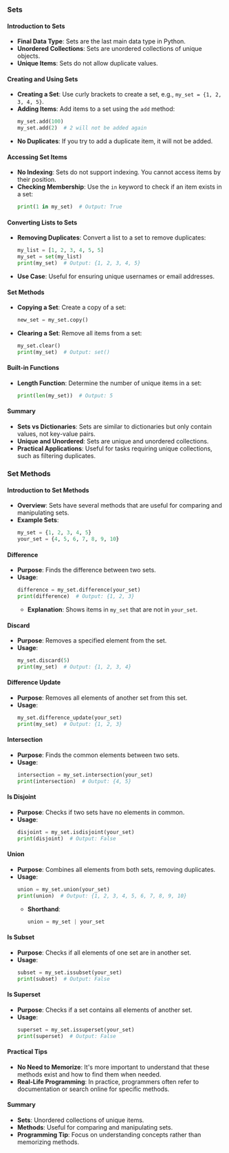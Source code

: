 ###  Sets

#### Introduction to Sets
- **Final Data Type**: Sets are the last main data type in Python.
- **Unordered Collections**: Sets are unordered collections of unique objects.
- **Unique Items**: Sets do not allow duplicate values.

#### Creating and Using Sets
- **Creating a Set**: Use curly brackets to create a set, e.g., `my_set = {1, 2, 3, 4, 5}`.
- **Adding Items**: Add items to a set using the `add` method:
  ```python
  my_set.add(100)
  my_set.add(2)  # 2 will not be added again
  ```
- **No Duplicates**: If you try to add a duplicate item, it will not be added.

#### Accessing Set Items
- **No Indexing**: Sets do not support indexing. You cannot access items by their position.
- **Checking Membership**: Use the `in` keyword to check if an item exists in a set:
  ```python
  print(1 in my_set)  # Output: True
  ```

#### Converting Lists to Sets
- **Removing Duplicates**: Convert a list to a set to remove duplicates:
  ```python
  my_list = [1, 2, 3, 4, 5, 5]
  my_set = set(my_list)
  print(my_set)  # Output: {1, 2, 3, 4, 5}
  ```
- **Use Case**: Useful for ensuring unique usernames or email addresses.

#### Set Methods
- **Copying a Set**: Create a copy of a set:
  ```python
  new_set = my_set.copy()
  ```
- **Clearing a Set**: Remove all items from a set:
  ```python
  my_set.clear()
  print(my_set)  # Output: set()
  ```

#### Built-in Functions
- **Length Function**: Determine the number of unique items in a set:
  ```python
  print(len(my_set))  # Output: 5
  ```

#### Summary
- **Sets vs Dictionaries**: Sets are similar to dictionaries but only contain values, not key-value pairs.
- **Unique and Unordered**: Sets are unique and unordered collections.
- **Practical Applications**: Useful for tasks requiring unique collections, such as filtering duplicates.



###  Set Methods

#### Introduction to Set Methods
- **Overview**: Sets have several methods that are useful for comparing and manipulating sets.
- **Example Sets**: 
  ```python
  my_set = {1, 2, 3, 4, 5}
  your_set = {4, 5, 6, 7, 8, 9, 10}
  ```

#### Difference
- **Purpose**: Finds the difference between two sets.
- **Usage**:
  ```python
  difference = my_set.difference(your_set)
  print(difference)  # Output: {1, 2, 3}
  ```
  - **Explanation**: Shows items in `my_set` that are not in `your_set`.

#### Discard
- **Purpose**: Removes a specified element from the set.
- **Usage**:
  ```python
  my_set.discard(5)
  print(my_set)  # Output: {1, 2, 3, 4}
  ```

#### Difference Update
- **Purpose**: Removes all elements of another set from this set.
- **Usage**:
  ```python
  my_set.difference_update(your_set)
  print(my_set)  # Output: {1, 2, 3}
  ```

#### Intersection
- **Purpose**: Finds the common elements between two sets.
- **Usage**:
  ```python
  intersection = my_set.intersection(your_set)
  print(intersection)  # Output: {4, 5}
  ```

#### Is Disjoint
- **Purpose**: Checks if two sets have no elements in common.
- **Usage**:
  ```python
  disjoint = my_set.isdisjoint(your_set)
  print(disjoint)  # Output: False
  ```

#### Union
- **Purpose**: Combines all elements from both sets, removing duplicates.
- **Usage**:
  ```python
  union = my_set.union(your_set)
  print(union)  # Output: {1, 2, 3, 4, 5, 6, 7, 8, 9, 10}
  ```
  - **Shorthand**: 
    ```python
    union = my_set | your_set
    ```

#### Is Subset
- **Purpose**: Checks if all elements of one set are in another set.
- **Usage**:
  ```python
  subset = my_set.issubset(your_set)
  print(subset)  # Output: False
  ```

#### Is Superset
- **Purpose**: Checks if a set contains all elements of another set.
- **Usage**:
  ```python
  superset = my_set.issuperset(your_set)
  print(superset)  # Output: False
  ```

#### Practical Tips
- **No Need to Memorize**: It's more important to understand that these methods exist and how to find them when needed.
- **Real-Life Programming**: In practice, programmers often refer to documentation or search online for specific methods.

#### Summary
- **Sets**: Unordered collections of unique items.
- **Methods**: Useful for comparing and manipulating sets.
- **Programming Tip**: Focus on understanding concepts rather than memorizing methods.

